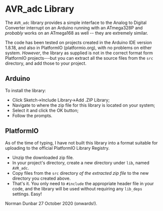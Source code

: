 # AVR_adc Library

The `AVR_adc` library provides a simple interface to the Analog to Digital Converter interrupt on an Arduino running with an ATmega328P and *probably* works on an ATmega168 as well -- they are extremely similar.

The code has been tested on projects created in the Arduino IDE version 1.8.18, and also in PlatformIO (platformio.org), with no problems on either system. *However*, the library as supplied is not in the correct format form PlatformIO projects---but you can extract all the source files from the `src` directory, and add those to your project.

## Arduino

To install the library:

* Click Sketch->Include Library->Add .ZIP Library;
* Navigate to where the zip file for this library is located on your system;
* Select it and click the OK button;
* Follow the prompts.


## PlatformIO

As of the time of typing, I have not built this library into a format suitable for uploading to the official PlatformIO Library Registry.

* Unzip the downloaded zip file.
* In your project's directory, create a new directory under `lib`, named `AVR_adc`.
* Copy files from the `src` directory *of the extracted zip file* to the new directory you created above.
* That's it. You only need to `#include` the appropriate header file in your code, and the library will be used without requiring any `lib_deps` settings. Easy!


Norman Dunbar
27 October 2020 (onwards!).
